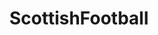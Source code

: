 ---
title: ScottishFootball
crosslinks:
- youtubefactsbot
- soccer
- youtubot
- Scotland
- CelticFC
- glasgow
- soccerstreams
- livven
- fcbayern
- ScottishPeopleTwitter
- AberdeenFC
- MassdropBot
- vegangifrecipes
- rangers
- gifs
- free_karma
- veganfitness
- AFL
- FIFA
- policeuk
---
